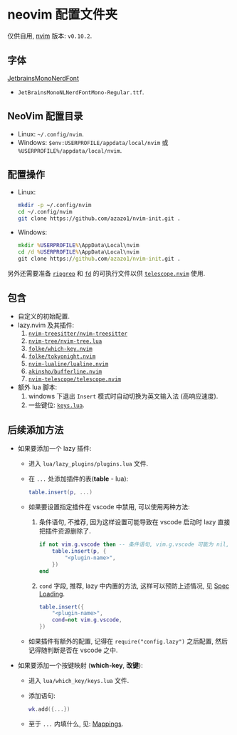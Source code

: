 # neovim 配置文件夹

仅供自用, [nvim](https://github.com/neovim/neovim/blob/master/INSTALL.md) 版本: `v0.10.2`.

## 字体

[JetbrainsMonoNerdFont](https://github.com/ryanoasis/nerd-fonts/releases/download/v3.3.0/JetBrainsMono.zip)

- `JetBrainsMonoNLNerdFontMono-Regular.ttf`.

## NeoVim 配置目录

- Linux: `~/.config/nvim`.
- Windows: `$env:USERPROFILE/appdata/local/nvim` 或 `%USERPROFILE%/appdata/local/nvim`.

## 配置操作

- Linux:

  ```bash
  mkdir -p ~/.config/nvim
  cd ~/.config/nvim
  git clone https://github.com/azazo1/nvim-init.git .
  ```

- Windows:

  ```bat
  mkdir %USERPROFILE%\AppData\Local\nvim
  cd /d %USERPROFILE%\AppData\Local\nvim
  git clone https://github.com/azazo1/nvim-init.git .
  ```

另外还需要准备 [`ripgrep`](https://github.com/BurntSushi/ripgrep)
和 [`fd`](https://github.com/sharkdp/fd) 的可执行文件以供
[`telescope.nvim`](https://github.com/nvim-telescope/telescope.nvim) 使用.

## 包含

- 自定义的初始配置.
- lazy.nvim 及其插件:
  1. [`nvim-treesitter/nvim-treesitter`](https://github.com/nvim-treesitter/nvim-treesitter)
  2. [`nvim-tree/nvim-tree.lua`](https://github.com/nvim-tree/nvim-tree.lua)
  3. [`folke/which-key.nvim`](https://github.com/folke/which-key.nvim)
  4. [`folke/tokyonight.nvim`](https://github.com/folke/tokyonight.nvim)
  5. [`nvim-lualine/lualine.nvim`](https://github.com/nvim-lualine/lualine.nvim)
  6. [`akinsho/bufferline.nvim`](https://github.com/akinsho/bufferline.nvim)
  7. [`nvim-telescope/telescope.nvim`](https://github.com/nvim-telescope/telescope.nvim)
- 额外 lua 脚本:
  1. windows 下退出 `Insert` 模式时自动切换为英文输入法 (高响应速度).
  2. 一些键位: [`keys.lua`](lua/which_key/keys.lua).

## 后续添加方法

- 如果要添加一个 lazy 插件:
  - 进入 `lua/lazy_plugins/plugins.lua` 文件.
  - 在 `...` 处添加插件的表(**table** - lua):

    ```lua
    table.insert(p, ...)
    ```

  - 如果要设置指定插件在 vscode 中禁用, 可以使用两种方法:

    1. 条件语句, 不推荐, 因为这样设置可能导致在 vscode 启动时 lazy 直接把插件资源删除了.

       ```lua
       if not vim.g.vscode then -- 条件语句, vim.g.vscode 可能为 nil, false, true.
           table.insert(p, {
               "<plugin-name>",
           })
       end
       ```

    2. `cond` 字段, 推荐, lazy 中内置的方法, 这样可以预防上述情况,
       见 [Spec Loading](https://lazy.folke.io/spec#spec-loading).

       ```lua
       table.insert({
           "<plugin-name>",
           cond=not vim.g.vscode,
       })
       ```

  - 如果插件有额外的配置, 记得在 `require("config.lazy")` 之后配置, 然后记得随判断是否在 vscode 之中.
- 如果要添加一个按键映射 (**which-key**, **改键**):
  - 进入 `lua/which_key/keys.lua` 文件.
  - 添加语句:

    ```lua
    wk.add({...})
    ```

  - 至于 `...` 内填什么, 见: [Mappings](https://github.com/folke/which-key.nvim?tab=readme-ov-file#%EF%B8%8F-mappings).
